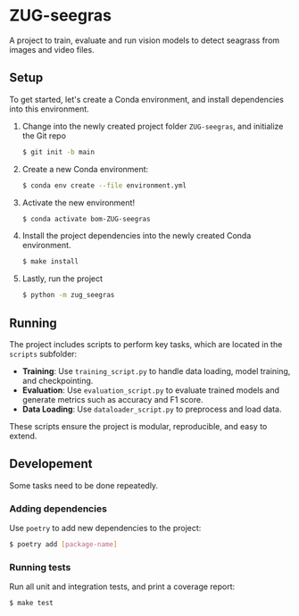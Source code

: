 # ZUG-seegras

A project to train, evaluate and run vision models to detect seagrass from images and video files.

## Setup

To get started, let's create a Conda environment, and install dependencies into this environment.

1. Change into the newly created project folder `ZUG-seegras`, and initialize the Git repo
    ```bash
    $ git init -b main
    ```
1. Create a new Conda environment:
    ```bash
    $ conda env create --file environment.yml
    ```
1. Activate the new environment!
    ```bash
    $ conda activate bom-ZUG-seegras
    ```
1. Install the project dependencies into the newly created Conda environment.
    ```bash
    $ make install
    ```
1. Lastly, run the project
    ```bash
    $ python -m zug_seegras
    ```

## Running

The project includes scripts to perform key tasks, which are located in the `scripts` subfolder:

- **Training**: Use `training_script.py` to handle data loading, model training, and checkpointing.
- **Evaluation**: Use `evaluation_script.py` to evaluate trained models and generate metrics such as accuracy and F1 score.
- **Data Loading**: Use `dataloader_script.py` to preprocess and load data.

These scripts ensure the project is modular, reproducible, and easy to extend.


## Developement
Some tasks need to be done repeatedly.

### Adding dependencies
Use `poetry` to add new dependencies to the project:
```bash
$ poetry add [package-name]
```

### Running tests
Run all unit and integration tests, and print a coverage report:
```bash
$ make test
```